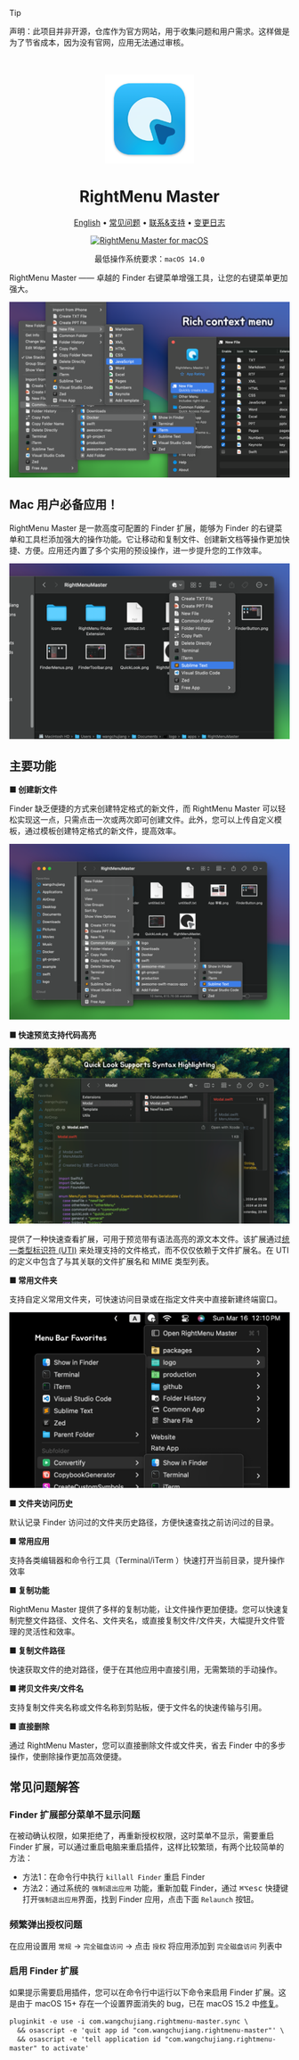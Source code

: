 <!--idoc:ignore:start-->
> [!TIP]
> 声明：此项目并非开源，仓库作为官方网站，用于收集问题和用户需求。这样做是为了节省成本，因为没有官网，应用无法通过审核。
<!--idoc:ignore:end-->

<div align="center">
  <br />
  <br />
  <img src="./assets/logo.png" alt="DevTutor LOGO" width="160" height="160">
  <h1>RightMenu Master</h1>
  <!--rehype:style=border: 0;-->
  <p>
    <a href="./README.md">English</a> • 
		<a href="#常见问题解答">常见问题</a> • 
    <a target="_blank" href="https://github.com/jaywcjlove/rightmenu-master/issues/new?assignees=&labels=support%2Cfeedback%2Cquestion&projects=&template=bug_report.yml&title=%F0%9F%99%8B%E2%80%8D%E2%99%82%EF%B8%8F+Support+%26+Feedback%3A+Quick+RSS">联系&支持</a> • 
    <a href="https://github.com/jaywcjlove/rightmenu-master/releases">变更日志</a>
  </p>
  <p>
    <a target="_blank" href="https://apps.apple.com/app/rightmenu-master/6737160756" title="PasteQuick for macOS">
      <img alt="RightMenu Master for macOS" src="https://jaywcjlove.github.io/sb/download/macos.svg" height="51">
    </a>
  </p>
</div>

<div align="center">

最低操作系统要求：`macOS 14.0`

</div>

RightMenu Master —— 卓越的 Finder 右键菜单增强工具，让您的右键菜单更加强大。

![RightMenu Master Screenshot 1](./assets/screenshots-1.png)

## Mac 用户必备应用！

RightMenu Master 是一款高度可配置的 Finder 扩展，能够为 Finder 的右键菜单和工具栏添加强大的操作功能。它让移动和复制文件、创建新文档等操作更加快捷、方便。应用还内置了多个实用的预设操作，进一步提升您的工作效率。

![RightMenu Master Screenshot 4](./assets/screenshots-4.png)

## 主要功能

**■ 创建新文件**

Finder 缺乏便捷的方式来创建特定格式的新文件，而 RightMenu Master 可以轻松实现这一点，只需点击一次或两次即可创建文件。此外，您可以上传自定义模板，通过模板创建特定格式的新文件，提高效率。

![RightMenu Master Screenshot 3](./assets/screenshots-3.png)

**■ 快速预览支持代码高亮**

![RightMenu Master Screenshot 2](./assets/screenshots-2.png)

提供了一种快速查看扩展，可用于预览带有语法高亮的源文本文件。该扩展通过[统一类型标识符 (UTI)](https://developer.apple.com/library/archive/documentation/FileManagement/Conceptual/understanding_utis/understand_utis_intro/understand_utis_intro.html) 来处理支持的文件格式，而不仅仅依赖于文件扩展名。在 UTI 的定义中包含了与其关联的文件扩展名和 MIME 类型列表。

**■ 常用文件夹**

支持自定义常用文件夹，可快速访问目录或在指定文件夹中直接新建终端窗口。

![RightMenu Master Screenshot 5](./assets/screenshots-5.png)

**■ 文件夹访问历史**

默认记录 Finder 访问过的文件夹历史路径，方便快速查找之前访问过的目录。

**■ 常用应用**

支持各类编辑器和命令行工具（Terminal/iTerm ）快速打开当前目录，提升操作效率

**■ 复制功能**

RightMenu Master 提供了多样的复制功能，让文件操作更加便捷。您可以快速复制完整文件路径、文件名、文件夹名，或直接复制文件/文件夹，大幅提升文件管理的灵活性和效率。

**■ 复制文件路径**

快速获取文件的绝对路径，便于在其他应用中直接引用，无需繁琐的手动操作。

**■ 拷贝文件夹/文件名**

支持复制文件夹名称或文件名称到剪贴板，便于文件名的快速传输与引用。

**■ 直接删除**

通过 RightMenu Master，您可以直接删除文件或文件夹，省去 Finder 中的多步操作，使删除操作更加高效便捷。

## 常见问题解答

### Finder 扩展部分菜单不显示问题

在被动确认权限，如果拒绝了，再重新授权权限，这时菜单不显示，需要重启 Finder 扩展，可以通过重启电脑来重启插件，这样比较繁琐，有两个比较简单的方法：

- 方法1：在命令行中执行 `killall Finder` 重启 Finder  
- 方法2：通过系统的 `强制退出应用` 功能，重新加载 Finder，通过 <kbd>⌘</kbd><kbd>⌥</kbd><kbd>esc</kbd> 快捷键打开`强制退出应用`界面，找到 Finder 应用，点击下面 `Relaunch` 按钮。

### 频繁弹出授权问题

在应用设置用 `常规` -> `完全磁盘访问` -> 点击 `授权` 将应用添加到 `完全磁盘访问` 列表中

### 启用 Finder 扩展

如果提示需要启用插件，您可以在命令行中运行以下命令来启用 Finder 扩展。这是由于 macOS 15+ 存在一个设置界面消失的 bug，已在 macOS 15.2 中[修复](https://forums.developer.apple.com/forums/thread/756711?answerId=812519022#812519022)。

```shell
pluginkit -e use -i com.wangchujiang.rightmenu-master.sync \
  && osascript -e 'quit app id "com.wangchujiang.rightmenu-master"' \
  && osascript -e 'tell application id "com.wangchujiang.rightmenu-master" to activate'
```

<!--idoc:config:
site: RightMenu Master
title: 卓越的 Finder 右键菜单增强工具，让您的右键菜单更加强大。
keywords: RightMenu,右键菜单,Finder,macOS,应用,文件管理,创建新文件,复制功能,增强工具
-->